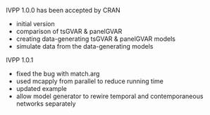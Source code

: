 IVPP 1.0.0 has been accepted by CRAN
  - initial version
  - comparison of tsGVAR & panelGVAR
  - creating data-generating tsGVAR & panelGVAR models
  - simulate data from the data-generating models


IVPP 1.0.1 
  - fixed the bug with match.arg
  - used mcapply from parallel to reduce running time
  - updated example 
  - allow model generator to rewire temporal and contemporaneous networks separately
